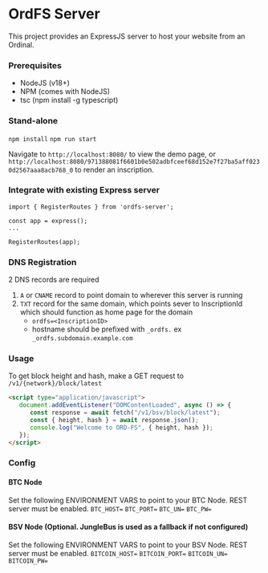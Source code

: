 # OrdFS Server

This project provides an ExpressJS server to host your website from an Ordinal.

### Prerequisites
- NodeJS (v18+)
- NPM (comes with NodeJS)
- tsc (npm install -g typescript)

### Stand-alone
`npm install`
`npm run start`

Navigate to `http://localhost:8080/` to view the demo page, or `http://localhost:8080/971388081f6601b0e502adbfceef68d152e7f27ba5aff0230d2567aaa8acb768_0` to render an inscription.

### Integrate with existing Express server
```
import { RegisterRoutes } from 'ordfs-server';

const app = express();
...

RegisterRoutes(app);
```

### DNS Registration
2 DNS records are required

1. `A` or `CNAME` record to point domain to wherever this server is running
2. `TXT` record for the same domain, which points sever to InscriptionId which should function as home page for the domain
   - `ordfs=<InscriptionID>` 
   - hostname should be prefixed with `_ordfs.` ex `_ordfs.subdomain.example.com`

### Usage
To get block height and hash, make a GET request to `/v1/{network}/block/latest`

```html
<script type="application/javascript">
   document.addEventListener("DOMContentLoaded", async () => {
      const response = await fetch("/v1/bsv/block/latest");
      const { height, hash } = await response.json();
      console.log("Welcome to ORD-FS", { height, hash });
   });
</script>
```

### Config
#### BTC Node
Set the following ENVIRONMENT VARS to point to your BTC Node. REST server must be enabled.
`BTC_HOST=`
`BTC_PORT=`
`BTC_UN=`
`BTC_PW=`

#### BSV Node (Optional. JungleBus is used as a fallback if not configured)
Set the following ENVIRONMENT VARS to point to your BSV Node. REST server must be enabled.
`BITCOIN_HOST=`
`BITCOIN_PORT=`
`BITCOIN_UN=`
`BITCOIN_PW=`